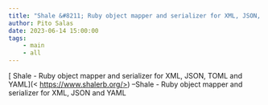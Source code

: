 ```yaml
---
title: "Shale &#8211; Ruby object mapper and serializer for XML, JSON, TOML and YAML"
author: Pito Salas
date: 2023-06-14 15:00:00
tags:
    - main
    - all
---
```



[ Shale - Ruby object mapper and serializer for XML, JSON, TOML and YAML](<
https://www.shalerb.org/>) –Shale - Ruby object mapper and serializer for XML,
JSON and YAML


